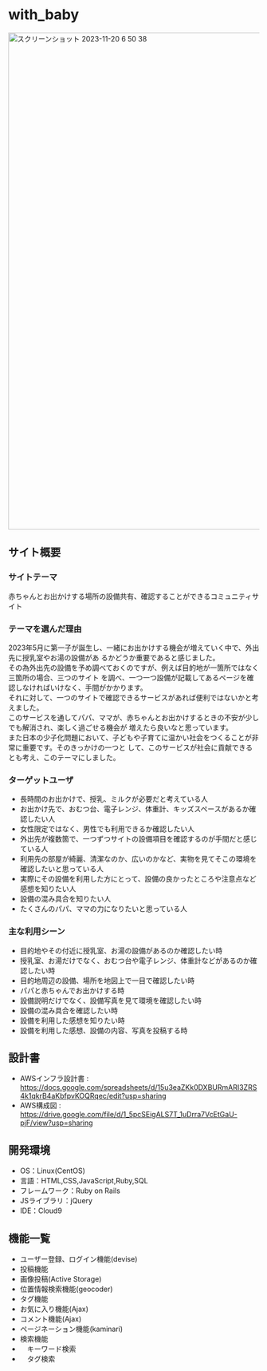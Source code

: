 # with_baby
<img width="996" alt="スクリーンショット 2023-11-20 6 50 38" src="https://github.com/mhky0331/with_baby/assets/141590159/20f67fab-3297-4a6e-87ac-d9ff4e634267">

## サイト概要
### サイトテーマ
赤ちゃんとお出かけする場所の設備共有、確認することができるコミュニティサイト
​
### テーマを選んだ理由
2023年5月に第一子が誕生し、一緒にお出かけする機会が増えていく中で、外出先に授乳室やお湯の設備があ
るかどうか重要であると感じました。<br>
その為外出先の設備を予め調べておくのですが、例えば目的地が一箇所ではなく三箇所の場合、三つのサイト
を調べ、一つ一つ設備が記載してあるページを確認しなければいけなく、手間がかかります。<br>
それに対して、一つのサイトで確認できるサービスがあれば便利ではないかと考えました。<br>
このサービスを通してパパ、ママが、赤ちゃんとお出かけするときの不安が少しでも解消され、楽しく過ごせる機会が
増えたら良いなと思っています。<br>
また日本の少子化問題において、子どもや子育てに温かい社会をつくることが非常に重要です。そのきっかけの一つと
して、このサービスが社会に貢献できるとも考え、このテーマにしました。
### ターゲットユーザ
- 長時間のお出かけで、授乳、ミルクが必要だと考えている人
- お出かけ先で、おむつ台、電子レンジ、体重計、キッズスペースがあるか確認したい人
- 女性限定ではなく、男性でも利用できるか確認したい人
- 外出先が複数箇で、一つずつサイトの設備項目を確認するのが手間だと感じている人
- 利用先の部屋が綺麗、清潔なのか、広いのかなど、実物を見てそこの環境を確認したいと思っている人
- 実際にその設備を利用した方にとって、設備の良かったところや注意点など感想を知りたい人
- 設備の混み具合を知りたい人
- たくさんのパパ、ママの力になりたいと思っている人
​
### 主な利用シーン
- 目的地やその付近に授乳室、お湯の設備があるのか確認したい時
- 授乳室、お湯だけでなく、おむつ台や電子レンジ、体重計などがあるのか確認したい時
- 目的地周辺の設備、場所を地図上で一目で確認したい時
- パパと赤ちゃんでお出かけする時
- 設備説明だけでなく、設備写真を見て環境を確認したい時
- 設備の混み具合を確認したい時
- 設備を利用した感想を知りたい時
- 設備を利用した感想、設備の内容、写真を投稿する時
​
## 設計書
- AWSインフラ設計書 : https://docs.google.com/spreadsheets/d/15u3eaZKk0DXBURmARI3ZRS4k1qkrB4aKbfpvKOQRqec/edit?usp=sharing
- AWS構成図 : https://drive.google.com/file/d/1_5pcSEigALS7T_1uDrra7VcEtGaU-pjF/view?usp=sharing

## 開発環境
- OS：Linux(CentOS)
- 言語：HTML,CSS,JavaScript,Ruby,SQL
- フレームワーク：Ruby on Rails
- JSライブラリ：jQuery
- IDE：Cloud9
​
## 機能一覧
- ユーザー登録、ログイン機能(devise)
- 投稿機能
-   画像投稿(Active Storage)
-   位置情報検索機能(geocoder)
-   タグ機能
- お気に入り機能(Ajax)
- コメント機能(Ajax)
- ページネーション機能(kaminari)
- 検索機能
- 　キーワード検索
- 　タグ検索